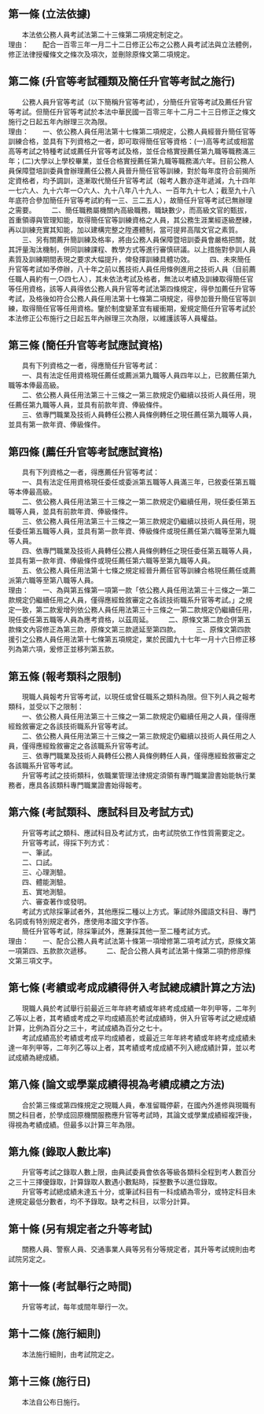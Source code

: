 第一條 (立法依據)
-----------------
　　本法依公務人員考試法第二十三條第二項規定制定之。  
理由：　　配合一百零三年一月二十二日修正公布之公務人員考試法與立法體例，修正法律授權條文之條次及項次，並刪除原條文第二項規定。

第二條 (升官等考試種類及簡任升官等考試之施行)
---------------------------------------------
　　公務人員升官等考試（以下簡稱升官等考試），分簡任升官等考試及薦任升官等考試。但簡任升官等考試於本法中華民國一百零三年十二月二十三日修正之條文施行之日起五年內辦理三次為限。  
理由：　　一、依公務人員任用法第十七條第二項規定，公務人員經晉升簡任官等訓練合格，並具有下列資格之一者，即可取得簡任官等資格：(一)高等考試或相當高等考試之特種考試或薦任升官等考試及格，並任合格實授薦任第九職等職務滿三年；(二)大學以上學校畢業，並任合格實授薦任第九職等職務滿六年。目前公務人員保障暨培訓委員會辦理薦任公務人員晉升簡任官等訓練，對於每年度符合前揭所定資格者，均予調訓，逐漸取代簡任升官等考試（報考人數亦逐年遞減，九十四年一七六人、九十六年一○六人、九十八年八十九人、一百年九十七人；截至九十八年底符合參加簡任升官等考試約有一三、三二五人），故簡任升官等考試已無辦理之需要。
　　二、簡任職務屬機關內高級職務，職缺數少，而高級文官的甄拔，首重領導與管理知能，取得簡任官等訓練資格之人員，其公務生涯業經逐級歷練，再以訓練充實其知能，加以建構完整之陞遷體制，當可提昇高階文官之素質。
　　三、另有關薦升簡訓練及格率，將由公務人員保障暨培訓委員會嚴格把關，就其評量淘汰機制，併同訓練課程、教學方式等進行審慎研議。以上措施對參訓人員素質及訓練期間表現之要求大幅提升，俾發揮訓練具體功效。
　　四、未來簡任升官等考試如予停辦，八十年之前以舊技術人員任用條例進用之技術人員（目前薦任職人員約有一,○四七人），其未依法考試及格者，無法以考績及訓練取得簡任官等任用資格，該等人員得依公務人員升官等考試法第四條規定，得參加薦任升官等考試，及格後如符合公務人員任用法第十七條第二項規定，得參加晉升簡任官等訓練，取得簡任官等任用資格。鑒於制度變革宜有緩衝期，爰規定簡任升官等考試於本法修正公布施行之日起五年內辦理三次為限，以維護該等人員權益。

第三條 (簡任升官等考試應試資格)
-------------------------------
　　具有下列資格之一者，得應簡任升官等考試：  
　　一、具有法定任用資格現任薦任或薦派第九職等人員四年以上，已敘薦任第九職等本俸最高級。  
　　二、依公務人員任用法第三十三條之一第三款規定仍繼續以技術人員任用，現任薦任第九職等人員，並具有前款年資、俸級條件。  
　　三、依專門職業及技術人員轉任公務人員條例轉任之現任薦任第九職等人員，並具有第一款年資、俸級條件。  


第四條 (薦任升官等考試應試資格)
-------------------------------
　　具有下列資格之一者，得應薦任升官等考試：  
　　一、具有法定任用資格現任委任或委派第五職等人員滿三年，已敘委任第五職等本俸最高級。  
　　二、依公務人員任用法第三十三條之一第二款規定仍繼續任用，現任委任第五職等人員，並具有前款年資、俸級條件。  
　　三、依公務人員任用法第三十三條之一第三款規定仍繼續以技術人員任用，現任委任第五職等人員，並具有第一款年資、俸級條件或現任薦任第六職等至第九職等人員。  
　　四、依專門職業及技術人員轉任公務人員條例轉任之現任委任第五職等人員，並具有第一款年資、俸級條件或現任薦任第六職等至第九職等人員。  
　　五、依公務人員任用法第十七條之規定經晉升薦任官等訓練合格現任薦任或薦派第六職等至第八職等人員。  
理由：　　一、為與第五條第一項第一款「依公務人員任用法第三十三條之一第二款規定仍繼續任用之人員，僅得應經銓敘審定之各該技術職系升官等考試。」之規定一致，第二款爰增列依公務人員任用法第三十三條之一第二款規定仍繼續任用，現任委任第五職等人員為應考資格，以茲周延。
　　二、原條文第二款合併第五款條文內容修正為第三款，原條文第三款遞延至第四款。
　　三、原條文第四款援引之公務人員任用法第十七條第五項規定，業於民國九十七年一月十六日修正移列為第六項，爰修正並移列第五款。

第五條 (報考類科之限制)
-----------------------
　　現職人員報考升官等考試，以現任或曾任職系之類科為限。但下列人員之報考類科，並受以下之限制：  
　　一、依公務人員任用法第三十三條之一第二款規定仍繼續任用之人員，僅得應經銓敘審定之各該技術職系升官等考試。  
　　二、依公務人員任用法第三十三條之一第三款規定仍繼續以技術人員任用之人員，僅得應經銓敘審定之各該職系升官等考試。  
　　三、依專門職業及技術人員轉任公務人員條例轉任人員，僅得應經銓敘審定之各該職系升官等考試。  
　　升官等考試之技術類科，依職業管理法律規定須領有專門職業證書始能執行業務者，應具各該類科專門職業證書始得報考。  


第六條 (考試類科、應試科目及考試方式)
-------------------------------------
　　升官等考試之類科、應試科目及考試方式，由考試院依工作性質需要定之。  
　　升官等考試，得採下列方式：  
　　一、筆試。  
　　二、口試。  
　　三、心理測驗。  
　　四、體能測驗。  
　　五、實地測驗。  
　　六、審查著作或發明。  
　　考試方式除採筆試者外，其他應採二種以上方式。筆試除外國語文科目、專門名詞或有特別規定者外，應使用本國文字作答。  
　　簡任升官等考試，除採筆試外，應兼採其他一至二種考試方式。  
理由：　　一、配合公務人員考試法第十條第一項增修第二項考試方式，原條文第一項第四、五款款次遞移。
　　二、配合公務人員考試法第十條第二項酌修原條文第三項文字。

第七條 (考績或考成成績得併入考試總成績計算之方法)
-------------------------------------------------
　　現職人員於考試舉行前最近三年年終考績或年終考成成績一年列甲等，二年列乙等以上者，其考績或考成之平均成績高於考試成績時，併入升官等考試之總成績計算，比例為百分之三十，考試成績為百分之七十。  
　　考試成績高於考績或考成平均成績者，或最近三年年終考績或年終考成成績未達一年列甲等，二年列乙等以上者，其考績或考成成績不列入總成績計算，並以考試成績為總成績。  


第八條 (論文或學業成績得視為考績成績之方法)
-------------------------------------------
　　合於第三條或第四條規定之現職人員，奉准留職停薪，在國內外進修與現職有關之科目者，於學成回原機關服務應升官等考試時，其論文或學業成績經複評後，得視為考績成績。但最多以計算三年為限。  


第九條 (錄取人數比率)
---------------------
　　升官等考試之錄取人數上限，由典試委員會依各等級各類科全程到考人數百分之三十三擇優錄取，計算錄取人數遇小數點時，採整數予以進位錄取。  
　　升官等考試總成績未達五十分，或筆試科目有一科成績為零分，或特定科目未達規定最低分數者，均不予錄取。缺考之科目，以零分計算。  


第十條 (另有規定者之升等考試)
-----------------------------
　　關務人員、警察人員、交通事業人員等另有分等規定者，其升等考試規則由考試院另定之。  


第十一條 (考試舉行之時間)
-------------------------
　　升官等考試，每年或間年舉行一次。  


第十二條 (施行細則)
-------------------
　　本法施行細則，由考試院定之。  


第十三條 (施行日)
-----------------
　　本法自公布日施行。